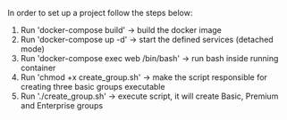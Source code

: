 In order to set up a project follow the steps below:

1. Run 'docker-compose build' -> build the docker image
2. Run 'docker-compose up -d' -> start the defined services (detached mode)
3. Run 'docker-compose exec web /bin/bash' -> run bash inside running container
4. Run 'chmod +x create_group.sh' -> make the script responsible for creating three basic groups executable
5. Run './create_group.sh' -> execute script, it will create Basic, Premium and Enterprise groups

